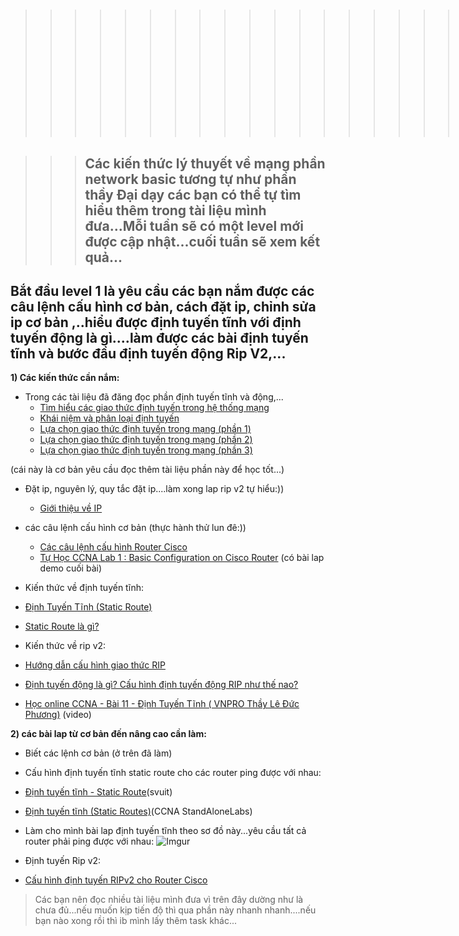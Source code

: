 >>>>>>>>>>>>>>>>>>>>>> # Level 1    

>>> ## Các kiến thức lý thuyết về mạng phần network basic tương tự như phần thầy Đại dạy các bạn có thể tự tìm hiểu thêm trong tài liệu mình đưa...Mỗi tuần sẽ có một level mới được cập nhật...cuối tuần sẽ xem kết quả...
## Bắt đầu level 1 là yêu cầu các bạn nắm được các câu lệnh cấu hình cơ bản, cách đặt ip, chỉnh sửa ip cơ bản ,..hiểu được định tuyến tĩnh với định tuyến động là gì....làm được các bài định tuyến tĩnh và bước đầu định tuyến động Rip V2,...  
**1) Các kiến thức cần nắm:** 
 
* Trong các tài liệu đã đăng đọc phần định tuyến tĩnh và động,...  
  * [Tìm hiểu các giao thức định tuyến trong hệ thống mạng](http://svuit.vn/threads/bai-11-tim-hieu-cac-giao-thuc-dinh-truyen-mang-42/)  
  * [Khái niệm và phân loại định tuyến](http://www.vnpro.vn/khai-niem-va-phan-loai-dinh-tuyen/)  
  * [Lựa chọn giao thức định tuyến trong mạng (phần 1)](http://www.vnpro.vn/lua-chon-giao-thuc-dinh-tuyen-trong-mang/) 
  * [Lựa chọn giao thức định tuyến trong mạng (phần 2)](http://www.vnpro.vn/lua-chon-giao-thuc-dinh-tuyen-trong-mang-phan-2/)
  * [Lựa chọn giao thức định tuyến trong mạng (phần 3)](http://www.vnpro.vn/lua-chon-giao-thuc-dinh-tuyen-trong-mang-phan-3/)

 (cái này là cơ bản yêu cầu đọc thêm tài liệu phần này để học tốt...)  

* Đặt ip, nguyên lý, quy tắc đặt ip....làm xong lap rip v2 tự hiểu:))    
   * [Giới thiệu về IP](https://commitflame.wordpress.com/2011/06/05/ccna-standalonelabs-lab-9-gi%E1%BB%9Bi-thi%E1%BB%87u-v%E1%BB%81-ip/)

* các câu lệnh cấu hình cơ bản (thực hành thử lun đê:))  
  
   * [Các câu lệnh cấu hình Router Cisco](http://svuit.vn/threads/bai-6-1-cac-cau-lenh-cau-hinh-router-cisco-27/)  
  * [Tự Học CCNA Lab 1 : Basic Configuration on Cisco Router](https://itforvn.com/basic-configuration-cisco-router.html/) (có bài lap demo cuối bài) 
* Kiến thức về định tuyến tĩnh:  
 * [Định Tuyến Tĩnh (Static Route)](https://bachkhoa-aptech.edu.vn/dinh-tuyen-tinh-static-route.html)   
 * [Static Route là gì?](http://www.vnpro.vn/static-route-la-gi/) 
* Kiến thức về rip v2:  
 * [Hướng dẫn cấu hình giao thức RIP](http://svuit.vn/threads/bai-13-1-cau-hinh-dinh-tuyen-ripv2-tren-router-75/)
 * [Định tuyến động là gì? Cấu hình định tuyến động RIP như thế nao?](http://www.vnpro.vn/dinh-tuyen-dong-la-gi-cau-hinh-dinh-tuyen-dong-rip-nhu-the-nao/)
* [Học online CCNA - Bài 11 - Định Tuyến Tĩnh ( VNPRO Thầy Lê Đức Phương)](https://www.youtube.com/watch?v=Z9i94jSwotE) (video)  
 
**2) các bài lap từ cơ bản đến nâng cao cần làm:**  

  * Biết các lệnh cơ bản (ở trên đã làm)  
  * Cấu hình định tuyến tĩnh static route cho các router ping được với nhau:  
   * [Định tuyến tĩnh - Static Route](http://svuit.vn/threads/lab-5-cau-hinh-static-route-tren-cisco-41/)(svuit)
   * [Định tuyến tĩnh (Static Routes)](https://commitflame.wordpress.com/2011/06/08/ccna-standalonelabs-lab-12-d%E1%BB%8Bnh-tuy%E1%BA%BFn-tinh-static-routes/)(CCNA StandAloneLabs)
   * Làm cho mình bài lap định tuyến tĩnh theo sơ đồ này...yêu cầu tất cả router phải ping được với nhau:
    ![Imgur](https://i.imgur.com/RlvWjqh.png)  

  * Định tuyến Rip v2:
   * [Cấu hình định tuyến RIPv2 cho Router Cisco](http://svuit.vn/threads/lab-6-cau-hinh-dinh-tuyen-ripv2-cho-router-cisco-77/)  
  
>Các bạn nên đọc nhiều tài liệu mình đưa vì trên đây dường như là chưa đủ...nếu muốn kịp tiến độ thì qua phần này nhanh nhanh....nếu bạn nào xong rồi thì ib mình lấy thêm task khác...


  
  


